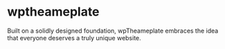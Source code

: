# wptheameplate
Built on a solidly designed foundation, wpTheameplate embraces the idea that everyone deserves a truly unique website.
